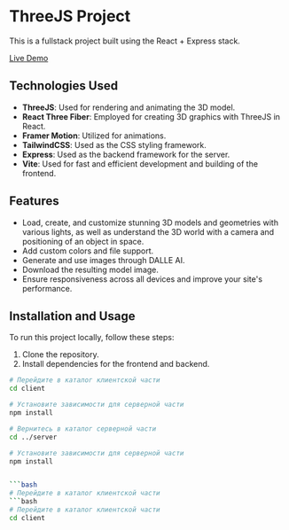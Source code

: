 # ThreeJS Project

This is a fullstack project built using the React + Express stack.

[Live Demo](https://threejs-angve.netlify.app/)

## Technologies Used

- **ThreeJS**: Used for rendering and animating the 3D model.
- **React Three Fiber**: Employed for creating 3D graphics with ThreeJS in React.
- **Framer Motion**: Utilized for animations.
- **TailwindCSS**: Used as the CSS styling framework.
- **Express**: Used as the backend framework for the server.
- **Vite**: Used for fast and efficient development and building of the frontend.

## Features

- Load, create, and customize stunning 3D models and geometries with various lights, as well as understand the 3D world with a camera and positioning of an object in space.
- Add custom colors and file support.
- Generate and use images through DALLE AI.
- Download the resulting model image.
- Ensure responsiveness across all devices and improve your site's performance.

## Installation and Usage

To run this project locally, follow these steps:

1. Clone the repository.
2. Install dependencies for the frontend and backend.
```bash
# Перейдите в каталог клиентской части
cd client

# Установите зависимости для серверной части
npm install

# Вернитесь в каталог серверной части
cd ../server

# Установите зависимости для серверной части
npm install


```bash
# Перейдите в каталог клиентской части
```bash
# Перейдите в каталог клиентской части
cd client

